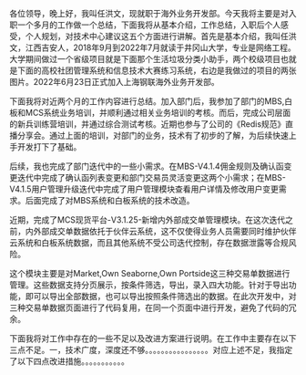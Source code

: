 各位领导，晚上好，我叫任洪文，现就职于海外业务开发部。今天我将主要是对入职一个多月的工作做一个总结，下面我将从基本介绍，工作总结，入职后个人感受，个人规划，对技术中心建议这五个方面进行讲解。首先是基本介绍，我叫任洪文，江西吉安人，2018年9月到2022年7月就读于井冈山大学，专业是网络工程。大学期间做过一个省级项目就是下面那个生活垃圾分类小助手，两个校级项目也就是下面的高校社团管理系统和信息技术大赛练习系统，右边是我做过的项目的两张图片。2022年6月23日正式加入上海钢联海外业务开发部。

下面我将对近两个月的工作内容进行总结。加入部门后，我参加了部门的MBS,白板和MCS系统业务培训，并顺利通过相关业务培训的考核。而后，完成公司层面的新兵训练营培训，并通过综合测试考核。近期也参与了公司的《Redis规范》直播分享会。通过上面的培训，对部门的业务，技术有了初步的了解，为后续快速上手开发打下了基础。

后续，我也完成了部门迭代中的一些小需求。在MBS-V4.1.4佣金规则及确认函变更迭代中完成了确认函列表变更和部门交易员灵活变更这两个小需求；在MBS-V4.1.5用户管理升级迭代中完成了用户管理模块查看用户详情及修改用户变更需求。后面完成了对MBS系统和白板系统的技术改造。

近期，完成了MCS现货平台-V3.1.25-新增内外部成交单管理模块。在这次迭代之前，内外部成交单数据依托于伙伴云系统，这不仅使得业务人员需要同时维护伙伴云系统和白板系统数据，而且其他系统不受公司迭代控制，存在数据泄露等合规风险。

这个模块主要是对Market,Own Seaborne,Own Portside这三种交易单数据进行管理。这些数据支持分页展示，按条件筛选，导出，录入四大功能。针对于导出功能，即可以导出全部数据，也可以导出按照条件筛选出的数据。在此次开发中，对三种交易单数据页面进行了代码复用，在同一个页面中进行开发，避免了代码的冗余。

下面我将对工作中存在的一些不足以及改进方案进行说明。在工作中主要存在以下三点不足。一，技术广度，深度还不够。。。。。。。。。。。。。。。。对应上述不足，我指定了以下四点改进措施。。。。。。。。。。。















